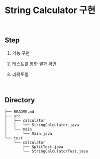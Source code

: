 # String Calculator 구현

<br>

## Step

1. 기능 구현

2. 테스트를 통한 결과 확인

3. 리팩토링

<br>

## Directory

```
├── README.md
├── src
│   ├── calculator
│   │   └── StringCalculator.java
│   └── main
│       └── Main.java
└── test
    └── calculator
        ├── SplitTest.java
        └── StringCalculatorTest.java
```
